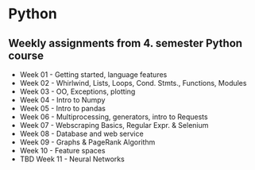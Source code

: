 # Python
## Weekly assignments from 4. semester Python course

* Week 01 - Getting started, language features
* Week 02 - Whirlwind, Lists, Loops, Cond. Stmts., Functions, Modules
* Week 03 - OO, Exceptions, plotting
* Week 04 - Intro to Numpy
* Week 05 - Intro to pandas
* Week 06 - Multiprocessing, generators, intro to Requests
* Week 07 - Webscraping Basics, Regular Expr. & Selenium
* Week 08 - Database and web service
* Week 09 - Graphs & PageRank Algorithm
* Week 10 - Feature spaces
* TBD Week 11 - Neural Networks

